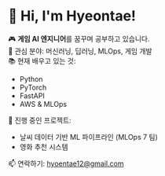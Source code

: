# 👋 Hi, I'm Hyeontae!

🎮 **게임 AI 엔지니어**를 꿈꾸며 공부하고 있습니다.  
🤖 관심 분야: 머신러닝, 딥러닝, MLOps, 게임 개발  
📚 현재 배우고 있는 것:
- Python
- PyTorch
- FastAPI
- AWS & MLOps

🚀 진행 중인 프로젝트:
- 날씨 데이터 기반 ML 파이프라인 (MLOps 7 팀)
- 영화 추천 시스템

📫 연락하기: hyoentae12@gmail.com
